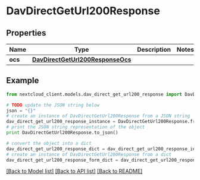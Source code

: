 # DavDirectGetUrl200Response


## Properties
Name | Type | Description | Notes
------------ | ------------- | ------------- | -------------
**ocs** | [**DavDirectGetUrl200ResponseOcs**](DavDirectGetUrl200ResponseOcs.md) |  | 

## Example

```python
from nextcloud_client.models.dav_direct_get_url200_response import DavDirectGetUrl200Response

# TODO update the JSON string below
json = "{}"
# create an instance of DavDirectGetUrl200Response from a JSON string
dav_direct_get_url200_response_instance = DavDirectGetUrl200Response.from_json(json)
# print the JSON string representation of the object
print DavDirectGetUrl200Response.to_json()

# convert the object into a dict
dav_direct_get_url200_response_dict = dav_direct_get_url200_response_instance.to_dict()
# create an instance of DavDirectGetUrl200Response from a dict
dav_direct_get_url200_response_form_dict = dav_direct_get_url200_response.from_dict(dav_direct_get_url200_response_dict)
```
[[Back to Model list]](../README.md#documentation-for-models) [[Back to API list]](../README.md#documentation-for-api-endpoints) [[Back to README]](../README.md)


